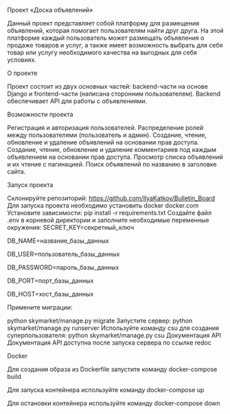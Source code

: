 Проект «Доска объявлений»

Данный проект представляет собой платформу для размещения объявлений, которая помогает пользователям найти друг друга. На этой платформе каждый пользователь может размещать объявления о продаже товаров и услуг, а также имеет возможность выбрать для себя товар или услугу необходимого качества на выгодных для себя условиях.

О проекте

Проект состоит из двух основных частей: backend-части на основе Django и frontend-части (написана сторонним пользователем). Backend обеспечивает API для работы с объявлениями.

Возможности проекта

Регистрация и авторизация пользователей.
Распределение ролей между пользователями (пользователь и админ).
Создание, чтение, обновление и удаление объявлений на основании прав доступа.
Создание, чтение, обновление и удаление комментариев под каждым объявлением на основании прав доступа.
Просмотр списка объявлений и их чтение с пагинацией.
Поиск объявлений по названию в заголовке сайта.

Запуск проекта

Склонируйте репозиторий:
https://github.com/IlyaKatkov/Bulletin_Board
Для запуска проекта необходимо установить docker
docker.com
Установите зависимости:
pip install -r requirements.txt
Создайте файл .env в корневой директории и заполните необходимые переменные окружения:
SECRET_KEY=секретный_ключ


DB_NAME=название_базы_данных

DB_USER=пользователь_базы_данных

DB_PASSWORD=пароль_базы_данных

DB_PORT=порт_базы_данных

DB_HOST=хост_базы_данных

Примените миграции:

python skymarket/manage.py migrate
Запустите сервер:
python skymarket/manage.py runserver
Используйте команду csu для создания суперпользователя:
python skymarket/manage.py csu
Документация API
Документация API доступна после запуска сервера по ссылке redoc

Docker

Для создания образа из Dockerfile запустите команду docker-compose build

Для запуска контейнера используйте команду docker-compose up

Для остановки контейнера используйте команду docker-compose down
